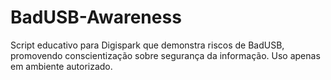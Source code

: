 # BadUSB-Awareness
Script educativo para Digispark que demonstra riscos de BadUSB, promovendo conscientização sobre segurança da informação. Uso apenas em ambiente autorizado.
